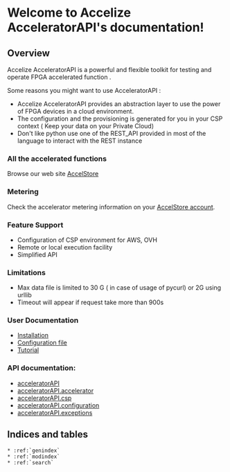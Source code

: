 # Welcome to Accelize AcceleratorAPI's documentation!

## Overview

Accelize AcceleratorAPI is a powerful and flexible toolkit for testing and operate FPGA accelerated function .

Some reasons you might want to use AcceleratorAPI :
+ Accelize AcceleratorAPI provides an abstraction layer to use the power of FPGA devices in a cloud environment. 
+ The configuration and the provisioning is generated for you in your CSP context ( Keep your data on your Private Cloud)
+ Don't like python use one of the REST_API provided in most of the language to interact with the REST instance

### All the accelerated functions

Browse our web site [AccelStore](https://accelstore.accelize.com)

### Metering

Check the accelerator metering information on your [AccelStore account](https://accelstore.accelize.com/user/metering). 

### Feature Support

+ Configuration of CSP environment for AWS, OVH 
+ Remote or local execution facility
+ Simplified API

### Limitations

+ Max data file is limited to 30 G ( in case of usage of pycurl) or 2G using urllib 
+ Timeout will appear if request take more than 900s

### User Documentation

* [Installation](installation.md)
* [Configuration file](configuration_file.md)
* [Tutorial](tutorial.md)

### API documentation:

* [acceleratorAPI](api.rst)
* [acceleratorAPI.accelerator](api_accelerator.rst)
* [acceleratorAPI.csp](api_csp.rst)
* [acceleratorAPI.configuration](api_configuration.rst)
* [acceleratorAPI.exceptions](api_exceptions.rst)
<!-- TODO: add swagger low-level api-->

## Indices and tables

```eval_rst
* :ref:`genindex`
* :ref:`modindex`
* :ref:`search`
```
